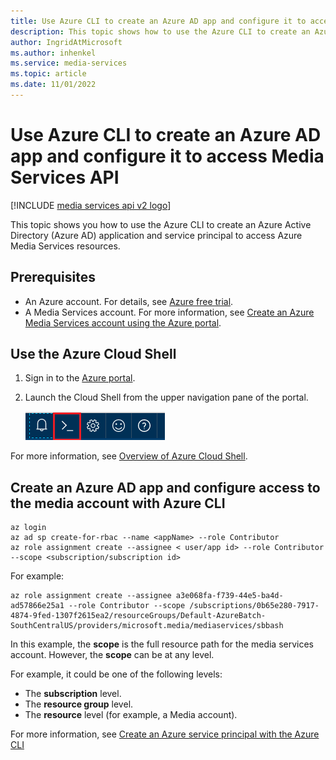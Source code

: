 ```yaml
---
title: Use Azure CLI to create an Azure AD app and configure it to access Azure Media Services API
description: This topic shows how to use the Azure CLI to create an Azure AD app and configure it to access Azure Media Services API.
author: IngridAtMicrosoft
ms.author: inhenkel
ms.service: media-services
ms.topic: article
ms.date: 11/01/2022
---
```


# Use Azure CLI to create an Azure AD app and configure it to access Media Services API

[!INCLUDE [media services api v2 logo](./includes/v2-hr.md)]



This topic shows you how to use the Azure CLI to create an Azure Active Directory (Azure AD) application and service principal to access Azure Media Services resources.

## Prerequisites

- An Azure account. For details, see [Azure free trial](https://azure.microsoft.com/pricing/free-trial/).
- A Media Services account. For more information, see [Create an Azure Media Services account using the Azure portal](media-services-portal-create-account.md).

## Use the Azure Cloud Shell

1. Sign in to the [Azure portal](https://portal.azure.com/).
2. Launch the Cloud Shell from the upper navigation pane of the portal.

	![Cloud Shell](./media/media-services-cli-create-and-configure-aad-app/media-services-cli-create-and-configure-aad-app01.png)

For more information, see [Overview of Azure Cloud Shell](/azure/cloud-shell/overview).

## Create an Azure AD app and configure access to the media account with Azure CLI

```azurecli
az login
az ad sp create-for-rbac --name <appName> --role Contributor
az role assignment create --assignee < user/app id> --role Contributor --scope <subscription/subscription id>
```

For example:

```azurecli
az role assignment create --assignee a3e068fa-f739-44e5-ba4d-ad57866e25a1 --role Contributor --scope /subscriptions/0b65e280-7917-4874-9fed-1307f2615ea2/resourceGroups/Default-AzureBatch-SouthCentralUS/providers/microsoft.media/mediaservices/sbbash
```

In this example, the **scope** is the full resource path for the media services account. However, the **scope** can be at any level.

For example, it could be one of the following levels:

* The **subscription** level.
* The **resource group** level.
* The **resource** level (for example, a Media account).

For more information, see [Create an Azure service principal with the Azure CLI](/cli/azure/create-an-azure-service-principal-azure-cli)
